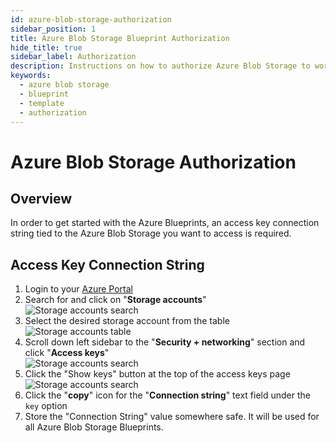 ```yaml
---
id: azure-blob-storage-authorization
sidebar_position: 1
title: Azure Blob Storage Blueprint Authorization
hide_title: true
sidebar_label: Authorization
description: Instructions on how to authorize Azure Blob Storage to work with Shipyard's low-code Azure Blob Storage templates.
keywords:
  - azure blob storage
  - blueprint
  - template
  - authorization
---
```


# Azure Blob Storage Authorization

## Overview

In order to get started with the Azure Blueprints, an access key connection string tied to the Azure Blob Storage you want to access is required.

## Access Key Connection String

1. Login to your [Azure Portal](https://portal.azure.com/)  
2. Search for and click on "**Storage accounts**"  
	![Storage accounts search](../../.gitbook/assets/azure-search-storage-account.png)  
3. Select the desired storage account from the table  
	![Storage accounts table](../../.gitbook/assets/azure-storage-accounts-table.png)  
4. Scroll down left sidebar to the "**Security + networking**" section and click "**Access keys**"  
	![Storage accounts search](../../.gitbook/assets/azure-sidebar-access-keys.png)  
5. Click the "Show keys" button at the top of the access keys page  
	![Storage accounts search](../../.gitbook/assets/azure-access-keys-page.png)  
6. Click the "**copy**" icon for the "**Connection string**" text field under the `key` option  
7. Store the "Connection String" value somewhere safe. It will be used for all Azure Blob Storage Blueprints.
